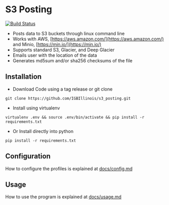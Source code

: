 # S3 Posting

[![Build Status](https://github.com/IGBIllinois/s3_posting/actions/workflows/main.yml/badge.svg)](https://github.com/IGBIllinois/s3_posting/actions/workflows/main.yml)

- Posts data to S3 buckets through linux command line
- Works with AWS, [https://aws.amazon.com/](https://aws.amazon.com/) and Minio, [https://min.io/](https://min.io/)
- Supports standard S3, Glacier, and Deep Glacier
- Emails user with the location of the data
- Generates md5sum and/or sha256 checksums of the file
## Installation
- Download Code using a tag release or git clone
```
git clone https://github.com/IGBIllinois/s3_posting.git
```
- Install using virtualenv
```
virtualenv .env && source .env/bin/activate && pip install -r requirements.txt
```
- Or Install directly into python
```
pip install -r requirements.txt
```

## Configuration
How to configure the profiles is explained at [docs/config.md](docs/config.md)

## Usage
How to use the program is explained at [docs/usage.md](docs/usage.md)
